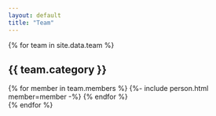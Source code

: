 ```yaml
---
layout: default
title: "Team"
---
```

{% for team in site.data.team %}
## {{ team.category }}
<div class="row p-2">
    {% for member in team.members %}
    {%- include person.html member=member -%}
    {% endfor %}
</div>
{% endfor %}